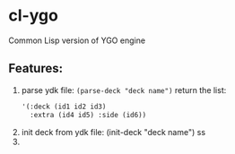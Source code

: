 # cl-ygo
Common Lisp version of YGO engine

## Features:
1. parse ydk file: ```(parse-deck "deck name")```
   return the list:
	```commonlisp
	'(:deck (id1 id2 id3)
	  :extra (id4 id5) :side (id6))
	```
2. init deck from ydk file: (init-deck "deck name")
   ss
3. 
